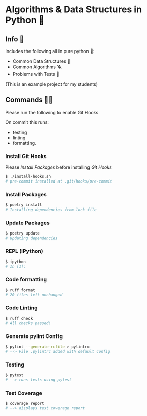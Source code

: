 # Algorithms & Data Structures in Python 🐍

## Info 🔎

Includes the following all in pure python 🐍:

- Common Data Structures 🧬
- Common Algorithms 🪜
- Problems with Tests 🧩

(This is an example project for my students)

## Commands 🏃‍♂️

Please run the following to enable Git Hooks.

On commit this runs:

- testing
- linting
- formatting.

### Install Git Hooks

Please *Install Packages* before installing *Git Hooks*

```bash
$ ./install-hooks.sh
# pre-commit installed at .git/hooks/pre-commit
```

### Install Packages

```bash
$ poetry install
# Installing dependencies from lock file
```

### Update Packages

```bash
$ poetry update
# Updating dependencies
```

### REPL (IPython)

```bash
$ ipython
# In [1]:
```

### Code formatting

```bash
$ ruff format
# 20 files left unchanged  
```

### Code Linting

```bash
$ ruff check 
# All checks passed!
```

### Generate pylint Config

```bash
$ pylint --generate-rcfile > pylintrc
# --> File .pylintrc added with default config
```

### Testing

```bash
$ pytest
# --> runs tests using pytest
```

### Test Coverage

```bash
$ coverage report
# --> displays test coverage report
```
